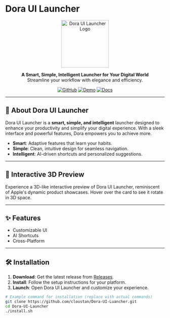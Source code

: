 # Dora UI Launcher

<p align="center">
  <img src="YOUR-LOGO-URL-HERE" alt="Dora UI Launcher Logo" width="150"/>
</p>

<p align="center">
  <b>A Smart, Simple, Intelligent Launcher for Your Digital World</b><br>
  Streamline your workflow with elegance and efficiency.
</p>

<p align="center">
  <a href="YOUR-GITHUB-REPO-URL-HERE"><img src="https://img.shields.io/badge/GitHub-Repository-blue?logo=github" alt="GitHub"></a>
  <a href="YOUR-DEMO-URL-HERE"><img src="https://img.shields.io/badge/Demo-Live-green" alt="Demo"></a>
  <a href="YOUR-DOCS-URL-HERE"><img src="https://img.shields.io/badge/Docs-Read%20More-orange" alt="Docs"></a>
</p>

---

## 🚀 About Dora UI Launcher

Dora UI Launcher is a **smart, simple, and intelligent** launcher designed to enhance your productivity and simplify your digital experience. With a sleek interface and powerful features, Dora empowers you to achieve more.

- **Smart**: Adaptive features that learn your habits.
- **Simple**: Clean, intuitive design for seamless navigation.
- **Intelligent**: AI-driven shortcuts and personalized suggestions.

---

## 🌟 Interactive 3D Preview 

Experience a 3D-like interactive preview of Dora UI Launcher, reminiscent of Apple's dynamic product showcases. Hover over the card to see it rotate in 3D space.

---

## ✨ Features

- Customizable UI
- AI Shortcuts
- Cross-Platform

---

## 🛠️ Installation

1. **Download**: Get the latest release from [Releases](YOUR-RELEASES-URL-HERE).
2. **Install**: Follow the setup instructions for your platform.
3. **Launch**: Open Dora UI Launcher and customize your experience.

```bash
# Example command for installation (replace with actual commands)
git clone https://github.com/cloustan/Dora-UI-Luancher.git
cd Dora-UI-Launcher
./install.sh
```